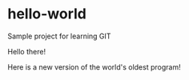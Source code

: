 hello-world
===========

Sample project for learning GIT

Hello there!

Here is a new version of the world's oldest program!
